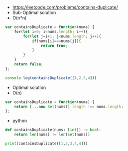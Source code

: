- https://leetcode.com/problems/contains-duplicate/
- Sub-Optimal solution
- O(n*n)

```js
var containsDuplicate = function(nums) {
    for(let i=0; i<nums.length; i++){
        for(let j=i+1; j<nums.length; j++){
            if(nums[i]===nums[j]){
                return true;
            }
        }
    }
    return false;
};

console.log(containsDuplicate([1,2,3,4]))
```

- Optimal solution
- O(n)

```js
var containsDuplicate = function(nums) {
    return [...new Set(nums)].length !== nums.length;
};
```

- python

```python
def containsDuplicate(nums: [int]) -> bool:
	return len(nums) != len(set(nums))

print(containsDuplicate([1,2,3,4,4]))
```

